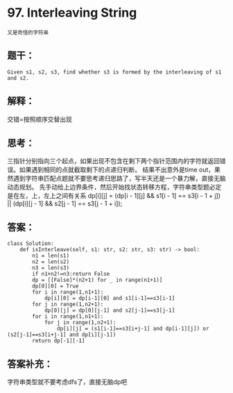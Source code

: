 # 97. Interleaving String
    又是奇怪的字符串
## 题干：
```
Given s1, s2, s3, find whether s3 is formed by the interleaving of s1 and s2.
```
## 解释：
交错=按照顺序交替出现

## 思考：
三指针分别指向三个起点，如果出现不包含在剩下两个指针范围内的字符就返回错误。如果遇到相同的点就截取剩下的点递归判断。
结果不出意外是time out，果然遇到字符串匹配点题就不要思考递归思路了，写半天还是一个暴力解，直接无脑动态规划。
先手动给上边界条件，然后开始找状态转移方程，字符串类型题必定是在左，上，左上之间有关系
dp[i][j] = (dp[i - 1][j] && s1[i - 1] == s3[i - 1 + j]) || (dp[i][j - 1] && s2[j - 1] == s3[j - 1 + i]);


## 答案：
```
class Solution:
    def isInterleave(self, s1: str, s2: str, s3: str) -> bool:
        n1 = len(s1)
        n2 = len(s2)
        n3 = len(s3)
        if n1+n2!=n3:return False
        dp = [[False]*(n2+1) for _ in range(n1+1)]
        dp[0][0] = True
        for i in range(1,n1+1):
            dp[i][0] = dp[i-1][0] and s1[i-1]==s3[i-1]
        for j in range(1,n2+1):
            dp[0][j] = dp[0][j-1] and s2[j-1]==s3[j-1]
        for i in range(1,n1+1):
            for j in range(1,n2+1):
                dp[i][j] = (s1[i-1]==s3[i+j-1] and dp[i-1][j]) or (s2[j-1]==s3[i+j-1] and dp[i][j-1])
        return dp[-1][-1]
```
## 答案补充：
字符串类型就不要考虑dfs了，直接无脑dp吧

